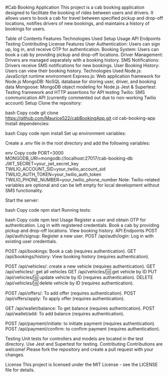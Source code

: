 #Cab Booking Application
This project is a cab booking application designed to facilitate the booking of rides between users and drivers. It allows users to book a cab for travel between specified pickup and drop-off locations, notifies drivers of new bookings, and maintains a history of bookings for users.

Table of Contents
Features
Technologies Used
Setup
Usage
API Endpoints
Testing
Contributing
License
Features
User Authentication: Users can sign up, log in, and receive OTP for authentication.
Booking System: Users can book a cab by providing pickup and drop-off locations.
Driver Management: Drivers are managed separately with a booking history.
SMS Notifications: Drivers receive SMS notifications for new bookings.
User Booking History: Users can view their booking history.
Technologies Used
Node.js: JavaScript runtime environment
Express.js: Web application framework for Node.js
MongoDB: NoSQL database for storing user, driver, and booking data
Mongoose: MongoDB object modeling for Node.js
Jest & Supertest: Testing framework and HTTP assertions for API testing
Twilio: SMS communication API (currently commented out due to non-working Twilio account)
Setup
Clone the repository:

bash
Copy code
git clone https://github.com/Maurice522/cabBookingApp.git
cd cab-booking-app
Install dependencies:

bash
Copy code
npm install
Set up environment variables:

Create a .env file in the root directory and add the following variables:

env
Copy code
PORT=3000
MONGODB_URI=mongodb://localhost:27017/cab-booking-db
JWT_SECRET=your_jwt_secret_key
TWILIO_ACCOUNT_SID=your_twilio_account_sid
TWILIO_AUTH_TOKEN=your_twilio_auth_token
TWILIO_PHONE_NUMBER=your_twilio_phone_number
Note: Twilio-related variables are optional and can be left empty for local development without SMS functionality.

Start the server:

bash
Copy code
npm start
Running tests:

bash
Copy code
npm test
Usage
Register a user and obtain OTP for authentication.
Log in with registered credentials.
Book a cab by providing pickup and drop-off locations.
View booking history.
API Endpoints
POST /api/auth/signup: Register a new user.
POST /api/auth/login: Log in with existing user credentials.

POST /api/bookings: Book a cab (requires authentication).
GET /api/bookings/history: View booking history (requires authentication).

POST /api/vehicles/: create a new vehicle (requires authentication).
GET /api/vehicles/: get all vehicles 
GET /api/vehicles/:id: get vehicle by ID
PUT /api/vehicles/:id: update vehicle by ID (requires authentication).
DELETE /api/vehicles/:id: delete vehicle by ID (requires authentication).

POST /api/offers/: To add offer (requires authentication).
POST /api/offers/apply: To apply offer (requires authentication).

GET /api/wallet/balance: To get balance (requires authentication).
POST /api/wallet/add: To add balance (requires authentication).

POST /api/payment/initiate: to initiate payment (requires authentication).
POST /api/payment/confirm: to confirm payment (requires authentication).

Testing
Unit tests for controllers and models are located in the test directory.
Use Jest and Supertest for testing.
Contributing
Contributions are welcome! Please fork the repository and create a pull request with your changes.

License
This project is licensed under the MIT License - see the LICENSE file for details.